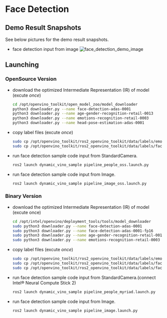# Face Detection
## Demo Result Snapshots
See below pictures for the demo result snapshots.
* face detection input from image
![face_detection_demo_image](https://github.com/intel/ros2_openvino_toolkit/blob/devel/data/images/face_detection.png "face detection demo image")
## Launching
### OpenSource Version
* download the optimized Intermediate Representation (IR) of model (excute _once_)<br>
	```bash
	cd /opt/openvino_toolkit/open_model_zoo/model_downloader
	python3 downloader.py --name face-detection-adas-0001
	python3 downloader.py --name age-gender-recognition-retail-0013
	python3 downloader.py --name emotions-recognition-retail-0003
	python3 downloader.py --name head-pose-estimation-adas-0001
	```
* copy label files (excute _once_)<br>
	```bash
	sudo cp /opt/openvino_toolkit/ros2_openvino_toolkit/data/labels/emotions-recognition/FP32/emotions-recognition-retail-0003.labels /opt/openvino_toolkit/open_model_zoo/model_downloader/Retail/object_attributes/emotions_recognition/0003/dldt
	sudo cp /opt/openvino_toolkit/ros2_openvino_toolkit/data/labels/face_detection/face-detection-adas-0001.labels /opt/openvino_toolkit/open_model_zoo/model_downloader/Transportation/object_detection/face/pruned_mobilenet_reduced_ssd_shared_weights/dldt
	```
* run face detection sample code input from StandardCamera.
	```bash
	ros2 launch dynamic_vino_sample pipeline_people_oss.launch.py
	```
* run face detection sample code input from Image.
	```bash
	ros2 launch dynamic_vino_sample pipeline_image_oss.launch.py
	```
### Binary Version
* download the optimized Intermediate Representation (IR) of model (excute once)
	```bash
	cd /opt/intel/openvino/deployment_tools/tools/model_downloader
	sudo python3 downloader.py --name face-detection-adas-0001
	sudo python3 downloader.py --name face-detection-adas-0001-fp16
	sudo python3 downloader.py --name age-gender-recognition-retail-0013
	sudo python3 downloader.py --name emotions-recognition-retail-0003
	```
* copy label files (excute _once_)<br>
	```bash
	sudo cp /opt/openvino_toolkit/ros2_openvino_toolkit/data/labels/emotions-recognition/FP32/emotions-recognition-retail-0003.labels /opt/intel/openvino/deployment_tools/tools/model_downloader/Retail/object_attributes/emotions_recognition/0003/dldt
	sudo cp /opt/openvino_toolkit/ros2_openvino_toolkit/data/labels/face_detection/face-detection-adas-0001.labels /opt/intel/openvino/deployment_tools/tools/model_downloader/Transportation/object_detection/face/pruned_mobilenet_reduced_ssd_shared_weights/dldt
	sudo cp /opt/openvino_toolkit/ros2_openvino_toolkit/data/labels/face_detection/face-detection-adas-0001-fp16.labels /opt/intel/openvino/deployment_tools/tools/model_downloader/Transportation/object_detection/face/pruned_mobilenet_reduced_ssd_shared_weights/dldt
	```
* run face detection sample code input from StandardCamera.(connect Intel® Neural Compute Stick 2)
	```bash
	ros2 launch dynamic_vino_sample pipeline_people_myriad.launch.py
	```
* run face detection sample code input from Image.
	```bash
	ros2 launch dynamic_vino_sample pipeline_image.launch.py
	```
